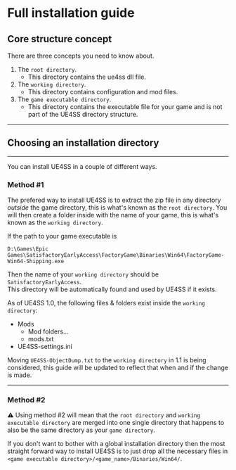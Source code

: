 # Full installation guide

## Core structure concept

There are three concepts you need to know about.

1. The `root directory`.
    - This directory contains the ue4ss dll file.
2. The `working directory`.
    - This directory contains configuration and mod files. 
3. The `game executable directory`.
    - This directory contains the executable file for your game and is not part of the UE4SS directory structure.

---

## Choosing an installation directory

---

You can install UE4SS in a couple of different ways.

### Method #1

The prefered way to install UE4SS is to extract the zip file in any directory _outside_ the game directory, this is what's known as the `root directory`.
You will then create a folder inside with the name of your game, this is what's known as the `working directory`.

If the path to your game executable is
```
D:\Games\Epic Games\SatisfactoryEarlyAccess\FactoryGame\Binaries\Win64\FactoryGame-Win64-Shipping.exe
```

Then the name of your `working directory` should be `SatisfactoryEarlyAccess`.  
This directory will be automatically found and used by UE4SS if it exists.

As of UE4SS 1.0, the following files & folders exist inside the `working directory`:

- Mods
  - Mod folders...
  - mods.txt
- UE4SS-settings.ini

Moving `UE4SS-ObjectDump.txt` to the `working directory` in 1.1 is being considered, this guide will be updated to reflect that when and if the change is made.

---

### Method #2

⚠ Using method #2 will mean that the `root directory` and `working executable directory` are merged into one single directory that happens to also be the same directory as your `game directory`.

If you don't want to bother with a global installation directory then the most straight forward way to install UE4SS is to just drop all the necessary files in `<game executable directory>/<game_name>/Binaries/Win64/`.

